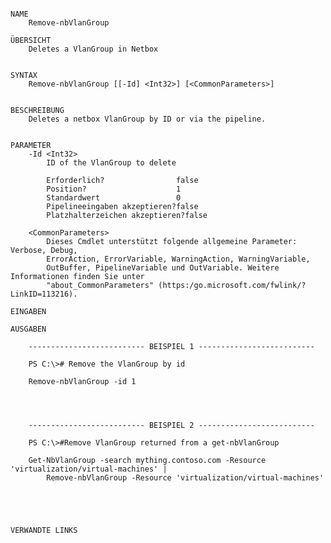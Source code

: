 ﻿```

NAME
    Remove-nbVlanGroup
    
ÜBERSICHT
    Deletes a VlanGroup in Netbox
    
    
SYNTAX
    Remove-nbVlanGroup [[-Id] <Int32>] [<CommonParameters>]
    
    
BESCHREIBUNG
    Deletes a netbox VlanGroup by ID or via the pipeline.
    

PARAMETER
    -Id <Int32>
        ID of the VlanGroup to delete
        
        Erforderlich?                false
        Position?                    1
        Standardwert                 0
        Pipelineeingaben akzeptieren?false
        Platzhalterzeichen akzeptieren?false
        
    <CommonParameters>
        Dieses Cmdlet unterstützt folgende allgemeine Parameter: Verbose, Debug,
        ErrorAction, ErrorVariable, WarningAction, WarningVariable,
        OutBuffer, PipelineVariable und OutVariable. Weitere Informationen finden Sie unter 
        "about_CommonParameters" (https:/go.microsoft.com/fwlink/?LinkID=113216). 
    
EINGABEN
    
AUSGABEN
    
    -------------------------- BEISPIEL 1 --------------------------
    
    PS C:\># Remove the VlanGroup by id
    
    Remove-nbVlanGroup -id 1
    
    
    
    
    -------------------------- BEISPIEL 2 --------------------------
    
    PS C:\>#Remove VlanGroup returned from a get-nbVlanGroup
    
    Get-NbVlanGroup -search mything.contoso.com -Resource 'virtualization/virtual-machines' |
        Remove-nbVlanGroup -Resource 'virtualization/virtual-machines'
    
    
    
    
    
VERWANDTE LINKS



```

